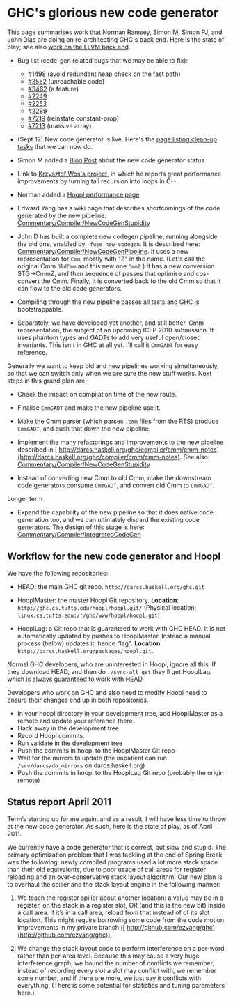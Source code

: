 # GHC's glorious new code generator


This page summarises work that Norman Ramsey, Simon M, Simon PJ, and John Dias are doing on re-architecting GHC's back end.  Here is the state of play; see also [work on the LLVM back end](commentary/compiler/backends/llvm).

- Bug list (code-gen related bugs that we may be able to fix):

  - [\#1498](https://gitlab.haskell.org//ghc/ghc/issues/1498) (avoid redundant heap check on the fast path)
  - [\#3552](https://gitlab.haskell.org//ghc/ghc/issues/3552) (unreachable code)
  - [\#3462](https://gitlab.haskell.org//ghc/ghc/issues/3462) (a feature)
  - [\#2249](https://gitlab.haskell.org//ghc/ghc/issues/2249)
  - [\#2253](https://gitlab.haskell.org//ghc/ghc/issues/2253)
  - [\#2289](https://gitlab.haskell.org//ghc/ghc/issues/2289)
  - [\#7219](https://gitlab.haskell.org//ghc/ghc/issues/7219) (reinstate constant-prop)
  - [\#7213](https://gitlab.haskell.org//ghc/ghc/issues/7213) (massive array)

- (Sept 12) New code generator is live.  Here's the [page listing clean-up tasks](commentary/compiler/new-code-gen/cleanup) that we can now do.

- Simon M added a [Blog Post](/trac/ghc/blog/newcg-update) about the new code generator status

- Link to [ Krzysztof Wos's project](http://research.microsoft.com/en-us/um/people/simonpj/tmp/wos-diss-draft.pdf), in which he reports great performance improvements by turning tail recursion into loops in C--.

- Norman added a [Hoopl performance page](commentary/compiler/hoopl-performance)

- Edward Yang has a wiki page that describes shortcomings of the code generated by the new pipeline: [Commentary/Compiler/NewCodeGenStupidity](commentary/compiler/new-code-gen-stupidity)

- John D has built a complete new codegen pipeline, running alongside the old one, enabled by `-fuse-new-codegen`. It is described here: [Commentary/Compiler/NewCodeGenPipeline](commentary/compiler/new-code-gen-pipeline).  It uses a new representation for `Cmm`, mostly with "Z" in the name.  (Let's call the original Cmm `OldCmm` and this new one `CmmZ`.)  It has a new conversion STG-\>CmmZ, and then sequence of passes that optimise and cps-convert the Cmm.  Finally, it is converted back to the old Cmm so that it can flow to the old code generators.

- Compiling through the new pipeline passes all tests and GHC is bootstrappable.

- Separately, we have developed yet another, and still better, Cmm representation, the subject of an upcoming ICFP 2010 submission.  It uses phantom types and GADTs to add very useful open/closed invariants.  This isn't in GHC at all yet.  I'll call it `CmmGADT` for easy reference.


Generally we want to keep old and new pipelines working simultaneously, so that we can switch only when we are sure the new stuff works.  Next steps in this grand plan are:

- Check the impact on compilation time of the new route.

- Finalise `CmmGADT` and make the new pipeline use it.

- Make the Cmm parser (which parses `.cmm` files from the RTS) produce `CmmGADT`, and push that down the new pipeline.

- Implement the many refactorings and improvements to the new pipeline described in [ http://darcs.haskell.org/ghc/compiler/cmm/cmm-notes](http://darcs.haskell.org/ghc/compiler/cmm/cmm-notes). See also: [Commentary/Compiler/NewCodeGenStupidity](commentary/compiler/new-code-gen-stupidity)

- Instead of converting new Cmm to old Cmm, make the downstream code generators consume `CmmGADT`, and convert old Cmm to `CmmGADT`.


Longer term

- Expand the capability of the new pipeline so that it does native code generation too, and we can ultimately discard the existing code generators.  The design of this stage is here: [Commentary/Compiler/IntegratedCodeGen](commentary/compiler/integrated-code-gen)

## Workflow for the new code generator and Hoopl


We have the following repositories:

- HEAD: the main GHC git repo. `http://darcs.haskell.org/ghc.git`

- HooplMaster: the master Hoopl Git repository.
  **Location**: `http://ghc.cs.tufts.edu/hoopl/hoopl.git/`
   (Physical location: `linux.cs.tufts.edu:/r/ghc/www/hoopl/hoopl.git`)

- HooplLag: a Git repo that is guaranteed to work with GHC HEAD.    It is
  not automatically updated by pushes to HooplMaster.  Instead a manual
  process (below) updates it; hence "lag".
  **Location**: `http://darcs.haskell.org/packages/hoopl.git`.


Normal GHC developers, who are uninterested in Hoopl, ignore all
this.  If they download HEAD, and then do `./sync-all get` they'll get
HooplLag, which is always guaranteed to work with HEAD.


Developers who work on GHC and also need to modify Hoopl need to ensure their changes end up in both repositories.

- In your hoopl directory in your development tree, add HooplMaster as a remote and update your reference there. 
- Hack away in the development tree.
- Record Hoopl commits.
- Run validate in the development tree
- Push the commits in hoopl to the HooplMaster Git repo
- Wait for the mirrors to update (the impatient can run `/srv/darcs/do_mirrors` on darcs.haskell.org)
- Push the commits in hoopl to the HooplLag Git repo (probably the origin remote)

## Status report April 2011


Term’s starting up for me again, and as a result, I will have less time to throw at the new code generator. As such, here is the state of play, as of April 2011.


We currently have a code generator that is correct, but slow and stupid. The primary optimization problem that I was tackling at the end of Spring Break was the following: newly compiled programs used a lot more stack space than their old equivalents, due to poor usage of call areas for register reloading and an over-conservative stack layout algorithm. Our new plan is to overhaul the spiller and the stack layout engine in the following manner:

1. We teach the register spiller about another location: a value may be in a register, on the stack in a register slot, OR (and this is the new bit) inside a call area. If it’s in a call area, reload from that instead of of its slot location. This might require borrowing some code from the code motion improvements in my private branch ([ http://github.com/ezyang/ghc](http://github.com/ezyang/ghc)).

1. We change the stack layout code to perform interference on a per-word, rather than per-area level. Because this may cause a very huge interference graph, we bound the number of conflicts we remember; instead of recording every slot a slot may conflict with, we remember some number, and if there are more, we just say it conflicts with everything. (There is some potential for statistics and tuning parameters here.)
